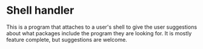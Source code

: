 # Shell handler
This is a program that attaches to a user's shell to give the user suggestions about what packages include the program they are looking for.
It is mostly feature complete, but suggestions are welcome.